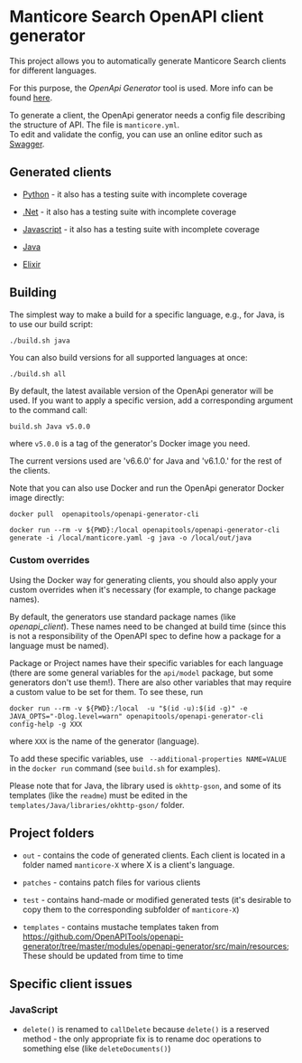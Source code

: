 # Manticore Search OpenAPI client generator

This project allows you to automatically generate Manticore Search clients for different languages.

For this purpose, the *OpenApi Generator* tool is used. More info can be found [here](https://github.com/OpenAPITools/openapi-generator).

To generate a client, the OpenApi generator needs a config file describing the structure of API. The file is `manticore.yml`.  
To edit and validate the config, you can use an online editor such as [Swagger](https://swagger.io/).


## Generated clients

* [Python](https://github.com/manticoresoftware/manticoresearch-python) - it also has a testing suite with incomplete coverage

* [.Net](https://github.com/manticoresoftware/manticoresearch-net) - it also has a testing suite with incomplete coverage

* [Javascript](https://github.com/manticoresoftware/manticoresearch-javascript) - it also has a testing suite with incomplete coverage

* [Java](https://github.com/manticoresoftware/manticoresearch-java)

* [Elixir](https://github.com/manticoresoftware/manticoresearch-elixir)


## Building

The simplest way to make a build for a specific language, e.g., for Java, is to use our build script:

```
./build.sh java
```

You can also build versions for all supported languages at once:

```
./build.sh all
```

By default, the latest available version of the OpenApi generator will be used. If you want to apply a specific version, add a corresponding argument to the command call:

```
build.sh Java v5.0.0   
```

where `v5.0.0` is a tag of the generator's Docker image you need.


The current versions used are 'v6.6.0' for Java and 'v6.1.0.' for the rest of the clients.


Note that you can also use Docker and run the OpenApi generator Docker image directly:

```
docker pull  openapitools/openapi-generator-cli 

docker run --rm -v ${PWD}:/local openapitools/openapi-generator-cli generate -i /local/manticore.yaml -g java -o /local/out/java
```


### Custom overrides

Using the Docker way for generating clients, you should also apply your custom overrides when it's necessary (for example, to change package names).

By default, the generators use standard package names (like *openapi_client*). These names need to be changed at build time (since this is not a responsibility of the OpenAPI spec to define how a package for a language must be named).

Package or Project names have their specific variables for each language (there are some general variables for the `api/model` package, but some generators don't use them!). There are also other variables that may require a custom value to be set for them. To see these, run

```
docker run --rm -v ${PWD}:/local  -u "$(id -u):$(id -g)" -e JAVA_OPTS="-Dlog.level=warn" openapitools/openapi-generator-cli config-help -g XXX
```

where `XXX` is the name of the generator (language).

To add these specific variables, use ` --additional-properties NAME=VALUE` in the `docker run` command (see `build.sh` for examples).

Please note that for Java, the library used is `okhttp-gson`, and some of its templates (like the `readme`) must be edited in the `templates/Java/libraries/okhttp-gson/` folder.


## Project folders

- `out` - contains the code of generated clients. Each client is located in a folder named `manticore-X` where X is a client's language.

- `patches` - contains patch files for various clients

- `test` - contains hand-made or modified generated tests (it's desirable to copy them to the corresponding subfolder of `manticore-X`)

- `templates` -  contains mustache templates taken from https://github.com/OpenAPITools/openapi-generator/tree/master/modules/openapi-generator/src/main/resources; These should be updated from time to time


## Specific client issues

### JavaScript


* `delete()` is renamed to `callDelete` because `delete()` is a reserved method - the only appropriate fix is to rename doc operations to something else (like `deleteDocuments()`)





